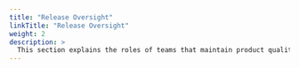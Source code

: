 ```yaml
---
title: "Release Oversight"
linkTitle: "Release Oversight"
weight: 2
description: >
  This section explains the roles of teams that maintain product quality and release readiness.
---
```

